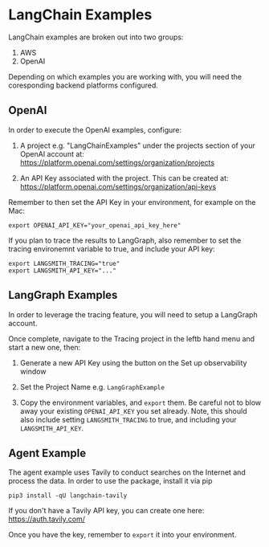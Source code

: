 # LangChain Examples

LangChain examples are broken out into two groups:

1. AWS 
2. OpenAI

Depending on which examples you are working with, you will need the coresponding backend 
platforms configured. 


## OpenAI

In order to execute the OpenAI examples, configure:

1. A project e.g. "LangChainExamples" under the projects section of your OpenAI account at: https://platform.openai.com/settings/organization/projects

2. An API Key associated with the project. This can be created at: https://platform.openai.com/settings/organization/api-keys

Remember to then set the API Key in your environment, for example on the Mac:

`export OPENAI_API_KEY="your_openai_api_key_here"`

If you plan to trace the results to LangGraph, also remember to set the tracing environemnt variable to true, and include your API key:

```
export LANGSMITH_TRACING="true"
export LANGSMITH_API_KEY="..."
```

## LangGraph Examples

In order to leverage the tracing feature, you will need to setup a LangGraph account.

Once complete, navigate to the Tracing project in the leftb hand menu and start a new one, then:

1. Generate a new API Key using the button on the Set up observability window

2. Set the Project Name e.g. `LangGraphExample`

3. Copy the environment variables, and `export` them. Be careful not to blow away your existing `OPENAI_API_KEY` you set already. Note, this should also include setting `LANGSMITH_TRACING` to true, and including your `LANGSMITH_API_KEY`. 

## Agent Example

The agent example uses Tavily to conduct searches on the Internet and process the data. In order to use the package, install it via pip

```
pip3 install -qU langchain-tavily
```

If you don't have a Tavily API key, you can create one here: https://auth.tavily.com/

Once you have the key, remember to `export` it into your environment.









